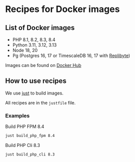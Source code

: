 # Recipes for Docker images

## List of Docker images

 - PHP 8.1, 8.2, 8.3, 8.4
 - Python 3.11, 3.12, 3.13
 - Node 18, 20
 - Pg (Postgres 16, 17 or TimescaleDB 16, 17 with [Replibyte](https://www.replibyte.com/))

Images can be found on [Docker Hub](https://hub.docker.com/u/myprod)

## How to use recipes

We use [just](https://just.systems/man/en/chapter_1.html) to build images.

All recipes are in the `justfile` file.


### Examples 

Build PHP FPM 8.4

```bash
just build_php_fpm 8.4
```

Build PHP Cli 8.3

```bash
just build_php_cli 8.3
```
